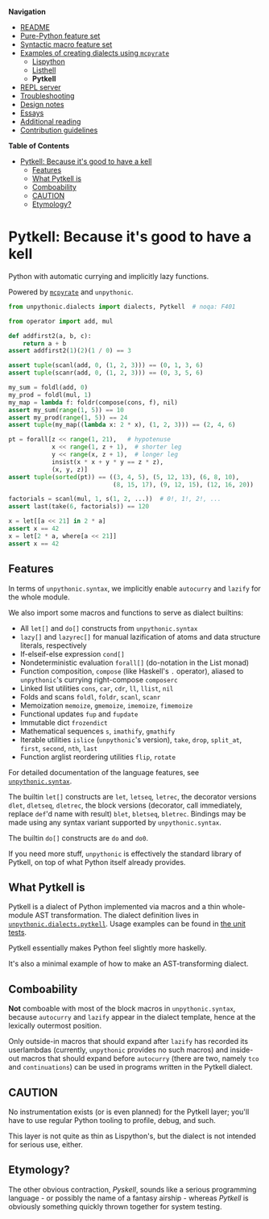 **Navigation**

- [README](../../README.md)
- [Pure-Python feature set](../features.md)
- [Syntactic macro feature set](../macros.md)
- [Examples of creating dialects using `mcpyrate`](../dialects.md)
  - [Lispython](lispython.md)
  - [Listhell](listhell.md)
  - **Pytkell**
- [REPL server](../repl.md)
- [Troubleshooting](../troubleshooting.md)
- [Design notes](../design-notes.md)
- [Essays](../essays.md)
- [Additional reading](../readings.md)
- [Contribution guidelines](../../CONTRIBUTING.md)

<!-- markdown-toc start - Don't edit this section. Run M-x markdown-toc-refresh-toc -->
**Table of Contents**

- [Pytkell: Because it's good to have a kell](#pytkell-because-its-good-to-have-a-kell)
    - [Features](#features)
    - [What Pytkell is](#what-pytkell-is)
    - [Comboability](#comboability)
    - [CAUTION](#caution)
    - [Etymology?](#etymology)

<!-- markdown-toc end -->

# Pytkell: Because it's good to have a kell

Python with automatic currying and implicitly lazy functions.

Powered by [`mcpyrate`](https://github.com/Technologicat/mcpyrate/) and `unpythonic`.

```python
from unpythonic.dialects import dialects, Pytkell  # noqa: F401

from operator import add, mul

def addfirst2(a, b, c):
    return a + b
assert addfirst2(1)(2)(1 / 0) == 3

assert tuple(scanl(add, 0, (1, 2, 3))) == (0, 1, 3, 6)
assert tuple(scanr(add, 0, (1, 2, 3))) == (0, 3, 5, 6)

my_sum = foldl(add, 0)
my_prod = foldl(mul, 1)
my_map = lambda f: foldr(compose(cons, f), nil)
assert my_sum(range(1, 5)) == 10
assert my_prod(range(1, 5)) == 24
assert tuple(my_map((lambda x: 2 * x), (1, 2, 3))) == (2, 4, 6)

pt = forall[z << range(1, 21),   # hypotenuse
            x << range(1, z + 1),  # shorter leg
            y << range(x, z + 1),  # longer leg
            insist(x * x + y * y == z * z),
            (x, y, z)]
assert tuple(sorted(pt)) == ((3, 4, 5), (5, 12, 13), (6, 8, 10),
                             (8, 15, 17), (9, 12, 15), (12, 16, 20))

factorials = scanl(mul, 1, s(1, 2, ...))  # 0!, 1!, 2!, ...
assert last(take(6, factorials)) == 120

x = let[[a << 21] in 2 * a]
assert x == 42
x = let[2 * a, where[a << 21]]
assert x == 42
```

## Features

In terms of `unpythonic.syntax`, we implicitly enable `autocurry` and `lazify` for the whole module.

We also import some macros and functions to serve as dialect builtins:

  - All `let[]` and `do[]` constructs from `unpythonic.syntax`
  - `lazy[]` and `lazyrec[]` for manual lazification of atoms and data structure literals, respectively
  - If-elseif-else expression `cond[]`
  - Nondeterministic evaluation `forall[]` (do-notation in the List monad)
  - Function composition, `compose` (like Haskell's `.` operator), aliased to `unpythonic`'s currying right-compose `composerc`
  - Linked list utilities `cons`, `car`, `cdr`, `ll`, `llist`, `nil`
  - Folds and scans `foldl`, `foldr`, `scanl`, `scanr`
  - Memoization `memoize`, `gmemoize`, `imemoize`, `fimemoize`
  - Functional updates `fup` and `fupdate`
  - Immutable dict `frozendict`
  - Mathematical sequences `s`, `imathify`, `gmathify`
  - Iterable utilities `islice` (`unpythonic`'s version), `take`, `drop`, `split_at`, `first`, `second`, `nth`, `last`
  - Function arglist reordering utilities `flip`, `rotate`

For detailed documentation of the language features, see [`unpythonic.syntax`](https://github.com/Technologicat/unpythonic/tree/master/doc/macros.md).

The builtin `let[]` constructs are `let`, `letseq`, `letrec`, the decorator versions `dlet`, `dletseq`, `dletrec`, the block versions (decorator, call immediately, replace `def`'d name with result) `blet`, `bletseq`, `bletrec`. Bindings may be made using any syntax variant supported by `unpythonic.syntax`.

The builtin `do[]` constructs are `do` and `do0`.

If you need more stuff, `unpythonic` is effectively the standard library of Pytkell, on top of what Python itself already provides.


## What Pytkell is

Pytkell is a dialect of Python implemented via macros and a thin whole-module AST transformation. The dialect definition lives in [`unpythonic.dialects.pytkell`](../../unpythonic/dialects/pytkell.py). Usage examples can be found in [the unit tests](../../unpythonic/dialects/tests/test_pytkell.py).

Pytkell essentially makes Python feel slightly more haskelly.

It's also a minimal example of how to make an AST-transforming dialect.


## Comboability

**Not** comboable with most of the block macros in `unpythonic.syntax`, because `autocurry` and `lazify` appear in the dialect template, hence at the lexically outermost position.

Only outside-in macros that should expand after `lazify` has recorded its userlambdas (currently, `unpythonic` provides no such macros) and inside-out macros that should expand before `autocurry` (there are two, namely `tco` and `continuations`) can be used in programs written in the Pytkell dialect.


## CAUTION

No instrumentation exists (or is even planned) for the Pytkell layer; you'll have to use regular Python tooling to profile, debug, and such.

This layer is not quite as thin as Lispython's, but the dialect is not intended for serious use, either.


## Etymology?

The other obvious contraction, *Pyskell*, sounds like a serious programming language - or possibly the name of a fantasy airship - whereas *Pytkell* is obviously something quickly thrown together for system testing.
